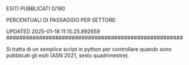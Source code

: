ESITI PUBBLICATI 0/190 

PERCENTUALI DI PASSAGGIO PER SETTORE:

UPDATED 2025-01-18 11:15:25.892659
###################################################### 

Si tratta di un semplice script in python per controllare quando sono pubblicati gli esiti (ASN 2021, sesto quadrimestre).

